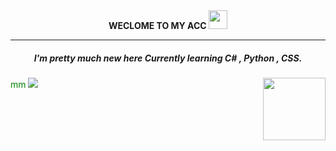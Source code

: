 <center><b>WECLOME TO MY ACC <img src=https://s3.getstickerpack.com/storage/uploads/sticker-pack/genshin-impact-nahida/sticker_1.png?19c9118b64e41b7dbb81838878d341ee&d=200x200 width=30px height=30px></b></center>
<hr>

<h5><center>I'm pretty much new here
Currently learning C# , Python , CSS. </center></h5>
<span style="color: green"> mm</span>

<img src="https://static.wikia.nocookie.net/gensin-impact/images/e/e4/Icon_Emoji_Paimon%27s_Paintings_19_Nahida_3.png/revision/latest/scale-to-width-down/250?cb=20221124043005"  align="right" width=100px height=100px>


<img src="https://encrypted-tbn0.gstatic.com/images?q=tbn:ANd9GcT0Lp90rbYWuM6d_9W0MlX-Wy1ojB-LFe6R3w&usqp=CAU">
